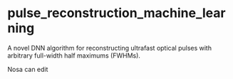 # pulse_reconstruction_machine_learning
A novel DNN algorithm for reconstructing ultrafast optical pulses with arbitrary full-width half maximums (FWHMs).

Nosa can edit
